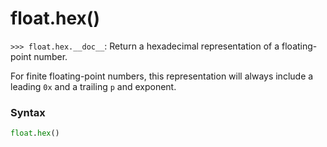 # float.hex()

`>>> float.hex.__doc__`: Return a hexadecimal representation of a floating-point number.

For finite floating-point numbers, this representation will always include a leading `0x` and a trailing `p` and exponent.

### Syntax

```python
float.hex()
```
